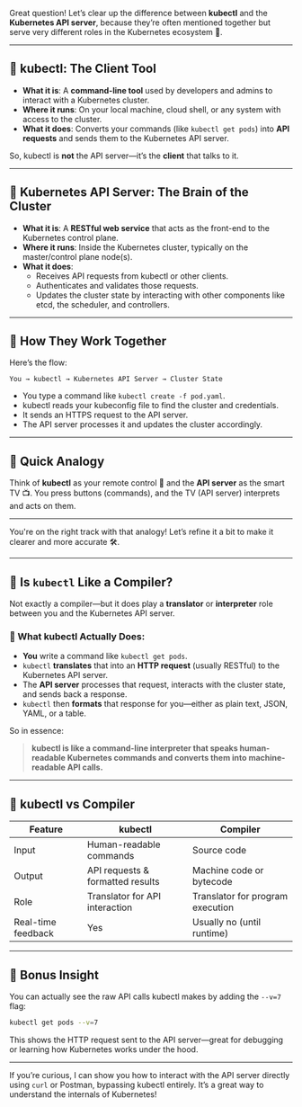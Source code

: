 Great question! Let’s clear up the difference between **kubectl** and the **Kubernetes API server**, because they’re often mentioned together but serve very different roles in the Kubernetes ecosystem 🧩.

---

## 🧰 kubectl: The Client Tool

- **What it is**: A **command-line tool** used by developers and admins to interact with a Kubernetes cluster.
- **Where it runs**: On your local machine, cloud shell, or any system with access to the cluster.
- **What it does**: Converts your commands (like `kubectl get pods`) into **API requests** and sends them to the Kubernetes API server.

So, kubectl is **not** the API server—it’s the **client** that talks to it.

---

## 🧠 Kubernetes API Server: The Brain of the Cluster

- **What it is**: A **RESTful web service** that acts as the front-end to the Kubernetes control plane.
- **Where it runs**: Inside the Kubernetes cluster, typically on the master/control plane node(s).
- **What it does**:
  - Receives API requests from kubectl or other clients.
  - Authenticates and validates those requests.
  - Updates the cluster state by interacting with other components like etcd, the scheduler, and controllers.

---

## 🔄 How They Work Together

Here’s the flow:

```plaintext
You → kubectl → Kubernetes API Server → Cluster State
```

- You type a command like `kubectl create -f pod.yaml`.
- kubectl reads your kubeconfig file to find the cluster and credentials.
- It sends an HTTPS request to the API server.
- The API server processes it and updates the cluster accordingly.

---

## 🧪 Quick Analogy

Think of **kubectl** as your remote control 📱 and the **API server** as the smart TV 📺. You press buttons (commands), and the TV (API server) interprets and acts on them.

---
You're on the right track with that analogy! Let’s refine it a bit to make it clearer and more accurate 🛠️.

---

## 🧠 Is `kubectl` Like a Compiler?

Not exactly a compiler—but it does play a **translator** or **interpreter** role between you and the Kubernetes API server.

### 🔄 What kubectl Actually Does:
- **You** write a command like `kubectl get pods`.
- `kubectl` **translates** that into an **HTTP request** (usually RESTful) to the Kubernetes API server.
- The **API server** processes that request, interacts with the cluster state, and sends back a response.
- `kubectl` then **formats** that response for you—either as plain text, JSON, YAML, or a table.

So in essence:
> **kubectl is like a command-line interpreter that speaks human-readable Kubernetes commands and converts them into machine-readable API calls.**

---

## 🧩 kubectl vs Compiler

| Feature            | kubectl                          | Compiler                          |
|--------------------|----------------------------------|-----------------------------------|
| Input              | Human-readable commands          | Source code                       |
| Output             | API requests & formatted results | Machine code or bytecode          |
| Role               | Translator for API interaction   | Translator for program execution  |
| Real-time feedback | Yes                              | Usually no (until runtime)        |

---

## 🧪 Bonus Insight

You can actually see the raw API calls kubectl makes by adding the `--v=7` flag:

```bash
kubectl get pods --v=7
```

This shows the HTTP request sent to the API server—great for debugging or learning how Kubernetes works under the hood.

---

If you’re curious, I can show you how to interact with the API server directly using `curl` or Postman, bypassing kubectl entirely. It’s a great way to understand the internals of Kubernetes!
